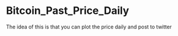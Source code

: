# Bitcoin_Past_Price_Daily
The idea of this is that you can plot the price daily and post to twitter
